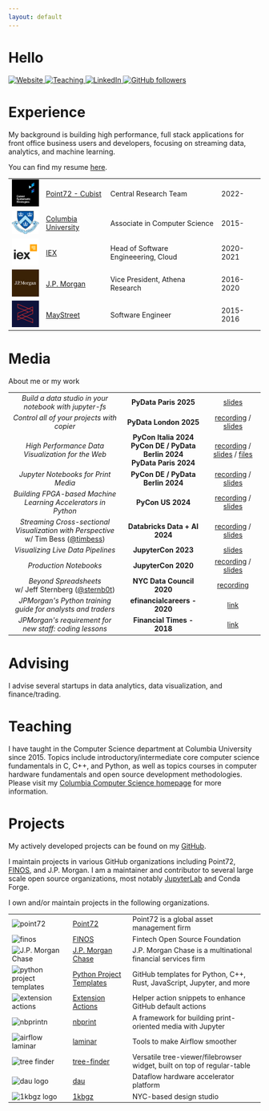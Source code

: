 ```yaml
---
layout: default
---
```


# Hello

<div class="button-holder">
<a class="button-link" href="https://tim.paine.nyc/">
    <img src="https://img.shields.io/badge/Website-red" alt="Website">
</a>
<a class="button-link" href="https://www.cs.columbia.edu/~paine/">
    <img src="https://img.shields.io/badge/Teaching-green" alt="Teaching">
</a>
<a class="button-link" href="https://www.linkedin.com/in/timkpaine/">
    <img src="https://img.shields.io/badge/LinkedIn-blue" alt="LinkedIn">
</a>
<a href="https://github.com/timkpaine">
    <img alt="GitHub followers" src="https://img.shields.io/github/followers/timkpaine?label=Follow&style=social">
</a>
</div>

# Experience

My background is building high performance, full stack applications for front office business users and developers, focusing on streaming data, analytics, and machine learning.

You can find my resume [here](./rsc/TPCV.pdf).

|                                                                                                                             |                                                     |                                      |           |
| :-------------------------------------------------------------------------------------------------------------------------: | :-------------------------------------------------- | :----------------------------------- | :-------- |
|    <img width="75" src="https://raw.githubusercontent.com/timkpaine/timkpaine/main/static/img/cubist.png" alt="Cubist">     | [Point72 - Cubist](https://www.point72.com/cubist/) | Central Research Team                | 2022-     |
|  <img width="75" src="https://raw.githubusercontent.com/timkpaine/timkpaine/main/static/img/columbia.png" alt="Columbia">   | [Columbia University](https://www.columbia.edu/)    | Associate in Computer Science        | 2015-     |
|       <img width="75" src="https://raw.githubusercontent.com/timkpaine/timkpaine/main/static/img/iex.png" alt="IEX">        | [IEX](https://iextrading.com)                       | Head of Software Engineeering, Cloud | 2020-2021 |
| <img width="75" src="https://raw.githubusercontent.com/timkpaine/timkpaine/main/static/img/jpmorgan.png" alt="J.P. Morgan"> | [J.P. Morgan](https://www.jpmorgan.com/global)      | Vice President, Athena Research      | 2016-2020 |
| <img width="75" src="https://raw.githubusercontent.com/timkpaine/timkpaine/main/static/img/maystreet.png" alt="MayStreet">  | [MayStreet](https://maystreet.com)                  | Software Engineer                    | 2015-2016 |

# Media

About me or my work

|                                                                                                                    |                                                                                     |                                                                                                                                                                                                                             |
| :----------------------------------------------------------------------------------------------------------------: | :---------------------------------------------------------------------------------: | :-------------------------------------------------------------------------------------------------------------------------------------------------------------------------------------------------------------------------: |
|                               *Build a data studio in your notebook with jupyter-fs*                               |                                **PyData Paris 2025**                                |                                                               [slides](https://tim.paine.nyc/talks/jupyterfs2025.html?print-pdf=true)                                                                                       |
|                                     *Control all of your projects with copier*                                     |                               **PyData London 2025**                                |                                            [recording](https://youtu.be/rF6yrKx8T9U?si=UnBX2c2mHD_63MXt) / [slides](https://tim.paine.nyc/talks/copier2025.html?print-pdf=true)                                             |
|                                 *High Performance Data Visualization for the Web*                                  | **PyCon Italia 2024**<br>**PyCon DE / PyData Berlin 2024**<br>**PyData Paris 2024** | [recording](https://youtu.be/v5Y5ftlGNhU?si=PYUt1jI3zxhp6eAv) / [slides](https://tim.paine.nyc/talks/perspective2024.html?print-pdf=true) / [files](https://github.com/timkpaine/timkpaine/tree/main/talks/perspective2024) |
|                                        *Jupyter Notebooks for Print Media*                                         |                          **PyCon DE / PyData Berlin 2024**                          |                                                      [recording](https://youtu.be/XEwZ-Dvs21s) / [slides](https://tim.paine.nyc/talks/nbprint2024.html?print-pdf=true)                                                      |
|                           *Building FPGA-based Machine Learning Accelerators in Python*                            |                                  **PyCon US 2024**                                  |                                             [recording](https://youtu.be/pFRFZDLnr-s?si=SR30urddcAYPRYc4) / [slides](https://tim.paine.nyc/talks/fpga2024.html?print-pdf=true)                                              |
| *Streaming Cross-sectional Visualization with Perspective*<br>w/ Tim Bess ([@timbess](https://github.com/timbess)) |                            **Databricks Data + AI 2024**                            |                                            [recording](https://www.youtube.com/watch?v=lDpIu4dnp78) / [slides](https://github.com/ProspectiveCo/databricks-conf-talk-june-2024)                                             |
|                                         *Visualizing Live Data Pipelines*                                          |                                 **JupyterCon 2023**                                 |                                                                          [slides](https://tim.paine.nyc/talks/jupytercon2023.html?print-pdf=true)                                                                           |
|                                               *Production Notebooks*                                               |                                 **JupyterCon 2020**                                 |                                          [recording](https://youtu.be/MTGlyvbNG_Q?si=TN7tgbAHizfqeGUi) / [slides](https://tim.paine.nyc/talks/jupytercon2020.html?print-pdf=true)                                           |
|               *Beyond Spreadsheets*<br>w/ Jeff Sternberg ([@sternb0t](https://github.com/sternb0t))                |                              **NYC Data Council 2020**                              |                                                                                          [recording](https://youtu.be/PYTVU4A_3Kc)                                                                                          |
|                            *JPMorgan's Python training guide for analysts and traders*                             |                            **efinancialcareers - 2020**                             |                                                            [link](https://www.efinancialcareers.com/news/2020/06/jpmorgan-python-training-analysts-and-traders)                                                             |
|                               *JPMorgan's requirement for new staff: coding lessons*                               |                             **Financial Times - 2018**                              |                                                                           [link](https://www.ft.com/content/4c17d6ce-c8b2-11e8-ba8f-ee390057b8c9)                                                                           |

# Advising

I advise several startups in data analytics, data visualization, and finance/trading.

# Teaching

I have taught in the Computer Science department at Columbia University since 2015. Topics include introductory/intermediate core computer science fundamentals in C, C++, and Python, as well as topics courses in computer hardware fundamentals and open source development methodologies. Please visit my [Columbia Computer Science homepage](https://www.cs.columbia.edu/~paine/) for more information.

# Projects

My actively developed projects can be found on my [GitHub](https://github.com/timkpaine).

I maintain projects in various GitHub organizations including Point72, [FINOS](https://www.finos.org), and J.P. Morgan.
I am a maintainer and contributor to several large scale open source organizations, most notably [JupyterLab](https://github.com/jupyterlab) and Conda Forge.

I own and/or maintain projects in the following organizations.

|                                                                                                           |                                                                         |                                                                         |
| :-------------------------------------------------------------------------------------------------------- | :---------------------------------------------------------------------- | :---------------------------------------------------------------------- |
| <img width="75" src="https://avatars.githubusercontent.com/u/112506536" alt="point72" />                  | [Point72](https://github.com/Point72)                                   | Point72 is a global asset management firm                               |
| <img width="75" src="https://avatars.githubusercontent.com/u/35377814" alt="finos" />                     | [FINOS](https://github.com/finos)                                       | Fintech Open Source Foundation                                          |
| <img width="75" src="https://avatars.githubusercontent.com/u/22640571" alt="J.P. Morgan Chase" />         | [J.P. Morgan Chase](https://github.com/jpmorganchase)                   | J.P. Morgan Chase is a multinational financial services firm            |
| <img width="75" src="https://avatars.githubusercontent.com/u/137446063" alt="python project templates" /> | [Python Project Templates](https://github.com/python-project-templates) | GitHub templates for Python, C++, Rust, JavaScript, Jupyter, and more   |
| <img width="75" src="https://avatars.githubusercontent.com/u/137717672" alt="extension actions" />        | [Extension Actions](https://github.com/actions-ext)                     | Helper action snippets to enhance GitHub default actions                |
| <img width="75" src="https://avatars.githubusercontent.com/u/166062041" alt="nbprintn" />                 | [nbprint](https://github.com/nbprint)                                   | A framework for building print-oriented media with Jupyter              |
| <img width="75" src="https://avatars.githubusercontent.com/u/177271696" alt="airflow laminar" />          | [laminar](https://github.com/airflow-laminar)                           | Tools to make Airflow smoother                                          |
| <img width="75" src="https://avatars.githubusercontent.com/u/150616690" alt="tree finder" />              | [tree-finder](https://github.com/tree-finder)                           | Versatile tree-viewer/filebrowser widget, built on top of regular-table |
| <img width="75" src="https://avatars.githubusercontent.com/u/113467871" alt="dau logo" />                 | [dau](https://github.com/dau-dev)                                       | Dataflow hardware accelerator platform                                  |
| <img width="75" src="https://avatars.githubusercontent.com/u/147121325" alt="1kbgz logo" />               | [1kbgz](https://github.com/1kbgz)                                       | NYC-based design studio                                                 |
